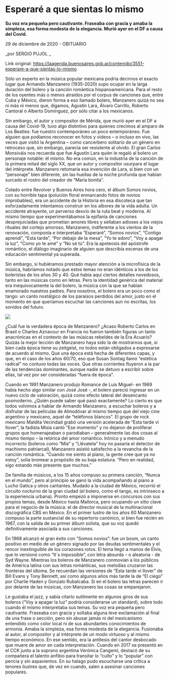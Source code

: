 # Esperaré a que sientas lo mismo

**Su voz era pequeña pero cautivante. Fraseaba con gracia y amaba la simpleza, esa forma modesta de la elegancia. Murió ayer en el DF a causa del Covid.**

29 de diciembre de 2020 - OBITUARIO

_por SERGIO PUJOL _

Link original: https://laagenda.buenosaires.gob.ar/contenido/3551-esperare-a-que-sientas-lo-mismo



Sólo un experto en la música popular mexicana podría decirnos el exacto lugar que Armando Manzanero (1935-2020) supo ocupar en la larga duración del bolero y la canción romántica hispanoamericana. Para el resto de los oyentes más o menos atraídos por el corpus de canciones que, entre Cuba y México, dieron forma a eso llamado bolero, Manzanero quizá no sea ni más ni menos que, digamos, Agustín Lara, Álvaro Carrillo, Roberto Cantoral o Alberto Domínguez, por sólo citar a los mexicanos.




Sin embargo, el autor y compositor de Mérida, que murió ayer en el DF a causa del Covid-19, tuvo algo distintivo para quienes crecimos al amparo de Los Beatles: fue nuestro contemporáneo un poco extemporáneo. Fue alguien que podíamos reconocer en fotos y videos – o incluso en vivo, las veces que visitó la Argentina – como cancerbero solitario de un género en retroceso que, sin embargo, parecía ser resistente al olvido. El gran Carlos Monsiváis nos recuerda que fue Agustín Lara quién le regaló al bolero un personaje notable: él mismo. No era común, en la industria de la canción de la primera mitad del siglo XX, que un autor y compositor usurpara el lugar del intérprete. Manzanero retomaría esa invención de Lara, si bien con un “personaje” bien diferente, sin las huellas de la noche profunda que habían surcado el rostro del creador de “María bonita”.




Colado entre Revolver y Buenos Aires hora cero, el álbum Somos novios, con su horrible tapa (polución floral enmarcando fotos de novios improbables), era un accidente de la Historia en esa discoteca que tan esforzadamente intentamos construir en los albores de la vida adulta. Un accidente atrayente, un perverso desvío de la ruta beat y moderna. Al mismo tiempo que experimentábamos la epifanía de canciones desprejuiciadas que prometían amores libres y sellaban adioses a los viejos rituales del cortejo amoroso, Manzanero, indiferente a los vientos de la renovación, componía e interpretaba “Esperaré”, “Somos novios”, “Contigo aprendí”, “Esta tarde”, “Por debajo de la mesa”, “Yo te adoro”, “Voy a apagar la luz”, “Como yo te amé” y “No sé tú”. Era la apoteosis del apóstrofe romántico, el diálogo imaginario de alguien que describía escenas de una educación sentimental ya superada.




Sin embargo, si hubiéramos prestado mayor atención a la microfísica de la música, habríamos notado que estos temas no eran idénticos a los de los boleristas de los años 30 y 40. Qué había aquí ciertos detalles novedosos, tanto en las músicas como en letras. Pero la identidad genérica del material era inequívocamente la del bolero, la música con la que se habían enamorado nuestros padres. Para nosotros, el bolero era un poco como el tango: un canto nostálgico de los paraísos perdidos del amor, justo en el momento en que queríamos escuchar las canciones aun no escritas, los sonidos del futuro.




[![](https://img.youtube.com/vi/dZqrnZr5N-Q/0.jpg)](https://www.youtube.com/watch?v=dZqrnZr5N-Q)




¿Cuál fue la verdadera época de Manzanero? ¿Acaso Roberto Carlos en Brasil o Charles Aznavour en Francia no fueron también figuras un tanto anacrónicas en el contexto de las músicas rebeldes de la Era Acuario? Quizás la mejor lección de Manzanero haya sido la de mostrarnos que, si bien cada época tiene su zeitgeist, no todos están obligados a expresarse de acuerdo al mismo. Que una época está hecha de diferentes capas, y que, en el caso de los años 60/70, eso que Susan Sontag llamó “estética radical” no contuvo todas las voces. Que otras corrientes fluyeron a la par de las tendencias dominantes, aunque nadie se detuvo a escribir sobre ellas, tal vez por ser consideradas “fuera de época”.




Cuando en 1991 Manzanero produjo Romance de Luis Miguel- en 1969 había hecho algo similar con José José -, el bolero pareció ingresar en un nuevo ciclo de valoración, quizá como efecto lateral del desencanto posmoderno. ¿Quién puede saber qué pasó exactamente? Lo cierto es que todos volvimos a hablar de Armando Manzanero, a escuchar boleros y a disfrutar de las películas de Almodóvar al mismo tiempo que del viejo cine argentino y mexicano, aquel de “teléfonos blancos”. El grupo de rock mexicano Maldita Vecindad grabó una versión acelerada de “Esta tarde vi llover”, la fadista Misia cantó “Ese momento” y no dejaron de proliferar grupos que homenajeaban o parodiaban – generalmente las dos cosas al mismo tiempo – la retórica del amor romántico. Irónico y a menudo incorrecto (boleros como “Mía” y “Llévatela” hoy no pasaría el detector de machismo patriarcal), Manzanero asistió satisfecho a la revancha de la canción romántica. “Cuando me siento al piano, la gente cree que ya no estoy”, solía bromear a propósito de su baja estatura. “Pero en realidad, sigo estando más presente que muchos.”




De familia de músicos, a los 15 años compuso su primera canción, “Nunca en el mundo”, pero al principio se ganó la vida acompañando al piano a Lucho Gatica y otros cantantes. Mudado a la ciudad de México, recorrió el circuito nocturno de la gran ciudad (el bolero, como el tango, es intrínseco a la experiencia urbana). Pronto empezó a imponerse en concursos con sus propios temas, desde México hasta Mallorca, pero ocupando un sitio clave para el negocio de la música: el de director musical de la multinacional discográfica CBS en México. En el primer lustro de los años 60 Manzanero compuso la parte sustancial de su repertorio canónico, si bien fue recién en 1967, con la salida de su primer álbum solista, que su voz quedó definitivamente asociada a sus canciones.




En 1968 alcanzó el gran éxito con “Somos novios”: fue un boom, un canto positivo en medio de un género signado por las deudas sentimentales y el rencor inextinguible de los corazones rotos. El tema llegó a manos de Elvis, que lo versionó como “It´s impossible”, con letra absurda – o aleatoria - de Syd Wayne. Mientras los boleros de Manzanero conmovían a los públicos de América latina con sus letras románticas, sus melodías cruzaron las fronteras del idioma. Se recuerdan las versiones de “Esta tarde vi llover” de Bill Evans y Tony Bennett, así como algunos años más tarde la de “El ciego” por Charlie Haden y Gonzalo Rubalcaba. Si en el bolero las letras parecen ir por delante de las músicas, con Manzanero las cosas se emparejaron.




Le gustaba el jazz, y sabía citarlo sutilmente en algunos giros de sus boleros (“Voy a apagar la luz” podría considerarse un standard), sobre todo cuando él mismo interpretaba sus temas. Su voz era pequeña pero cautivante. Fraseaba con gracia y soltaba alguna leve exclamación al final de una frase o sección, pero sin abusar jamás ni del mexicanismo entendido como color local ni de sus abundantes conocimientos de armonía. Amaba la simpleza, esa forma modesta de la elegancia. Fusionaba al autor, al compositor y al intérprete de un modo virtuoso y al mismo tiempo económico. En ese sentido, era la antítesis del cantor desbocado que muere de amor en cada interpretación. Cuando en 2017 se presentó en el CCK junto a la soprano argentina Verónica Cangemi, destacó de su compañera el talento anfibio para transitar lo “culto” y lo “popular” con pericia y sin aspavientos. En su halago pudo escucharse una crítica a tenores ilustres que, de vez en cuando, salen a asesinar canciones populares.



